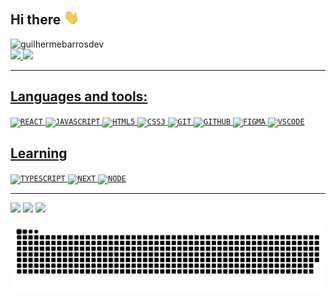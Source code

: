 <h2> Hi there <img src="https://github.com/LeonardoYz/LeonardoYz/blob/main/assets/Hi.gif" width="25"></h2>
   <img src="https://komarev.com/ghpvc/?username=guilhermebarrosdev&color=green" alt="guilhermebarrosdev" /> 
<div>
  <a href="https://github.com/guilhermebarrosdev">
  <img height="180em" src="https://github-readme-stats.vercel.app/api?username=guilhermebarrosdev&show_icons=true&theme=dark&include_all_commits=true&count_private=true"/>
  <img height="180em" src="https://github-readme-stats.vercel.app/api/top-langs/?username=guilhermebarrosdev&layout=compact&langs_count=7&theme=dark"/>
</div>
<hr>
  <h2>Languages and tools:</h2>
<code><img height="40" width="40" src="https://cdn.jsdelivr.net/gh/devicons/devicon/icons/react/react-original.svg" alt="REACT" title="REACT"></code>
<code><img height="40" width="40" src="https://cdn.jsdelivr.net/gh/devicons/devicon/icons/javascript/javascript-original.svg" alt="JAVASCRIPT" title="JAVASCRIPT"></code>   
<code><img height="40" width="40" src="https://cdn.jsdelivr.net/gh/devicons/devicon/icons/html5/html5-original.svg" alt="HTML5" title="HTML5"></code>
<code><img height="40" width="40" src="https://cdn.jsdelivr.net/gh/devicons/devicon/icons/css3/css3-original.svg" alt="CSS3" title="CS33"></code>
<code><img height="40" width="40" src="https://cdn.jsdelivr.net/gh/devicons/devicon/icons/git/git-original.svg" alt="GIT" title="GIT"></code>
<code><img height="40" width="40" src="https://cdn.jsdelivr.net/gh/devicons/devicon/icons/github/github-original.svg" alt="GITHUB" title="GITHUB"></code>
<code><img height="40" width="40" src="https://cdn.jsdelivr.net/gh/devicons/devicon/icons/figma/figma-original.svg" alt="FIGMA" title="FIGMA"></code>
<code><img height="35" width="35" src="https://cdn.jsdelivr.net/gh/devicons/devicon/icons/vscode/vscode-original.svg" alt="VSCODE" title="VSCODE"></code>
  <br>
  <h2>Learning</h2>
  <code><img height="40" width="40" src="https://cdn.jsdelivr.net/gh/devicons/devicon/icons/typescript/typescript-original.svg" alt="TYPESCRIPT" title="TYPESCRIPT"></code>
  <code><img height="40" width="40" src="https://cdn.jsdelivr.net/gh/devicons/devicon/icons/nextjs/nextjs-original.svg" alt="NEXT" title="NEXT"></code>
   <code><img height="40" width="40" src="https://cdn.jsdelivr.net/gh/devicons/devicon/icons/nodejs/nodejs-original.svg" alt="NODE" title="NODE"></code>
<br>
<hr>
<div>
   <a href="https://www.linkedin.com/in/guilhermebarros9/" target="_blank"><img src="https://img.shields.io/badge/LinkedIn-0077B5?style=for-the-badge&logo=linkedin&logoColor=white"></a>
   <a href="mailto:wingui3@gmail.com" target="_blank"><img src="https://img.shields.io/badge/Gmail-D14836?style=for-the-badge&logo=gmail&logoColor=white"></a>
   <a href="https://api.whatsapp.com/send?phone=5519982970535&text=Ol%C3%A1%20Guilherme%2C%20" target="_blank"><img src="https://img.shields.io/badge/WhatsApp-25D366?style=for-the-badge&logo=whatsapp&logoColor=white"></a>
 
 ![Snake animation](https://github.com/guilhermebarrosdev/guilhermebarrosdev/blob/output/github-contribution-grid-snake.svg)
</div>
